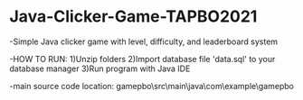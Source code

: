 # Java-Clicker-Game-TAPBO2021
-Simple Java clicker game with level, difficulty, and leaderboard system

-HOW TO RUN:
1)Unzip folders
2)Import database file 'data.sql' to your database manager
3)Run program with Java IDE

-main source code location:
gamepbo\src\main\java\com\example\gamepbo
